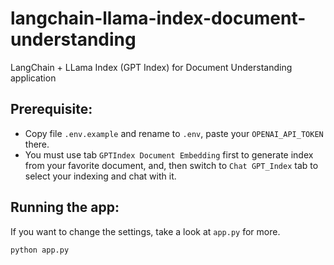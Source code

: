 # langchain-llama-index-document-understanding
LangChain + LLama Index (GPT Index) for Document Understanding application

## Prerequisite: 
* Copy file `.env.example` and rename to `.env`, paste your `OPENAI_API_TOKEN` there. 
* You must use tab `GPTIndex Document Embedding` first to generate index from your favorite document, and, then switch to `Chat GPT_Index` tab to select your indexing and chat with it.  


## Running the app: 
If you want to change the settings, take a look at `app.py` for more. 
```
python app.py
```
